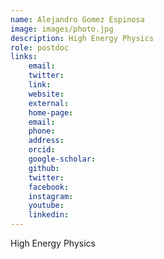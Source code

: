 ```yaml
---
name: Alejandro Gomez Espinosa
image: images/photo.jpg
description: High Energy Physics
role: postdoc
links:
    email: 
    twitter: 
    link:
    website:
    external:
    home-page:
    email:
    phone:
    address:
    orcid:
    google-scholar:
    github:
    twitter:
    facebook:
    instagram:
    youtube:
    linkedin:
---
```


High Energy Physics 
